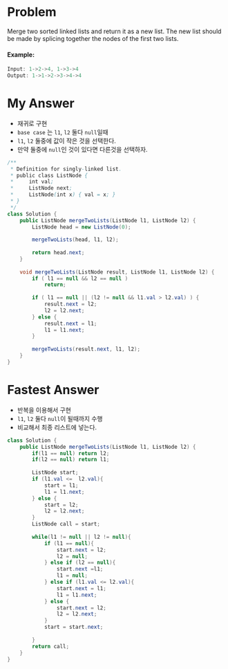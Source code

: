 # Problem

Merge two sorted linked lists and return it as a new list. The new list should be made by splicing together the nodes of the first two lists.

#### Example:

```swift
Input: 1->2->4, 1->3->4
Output: 1->1->2->3->4->4
```


# My Answer

* 재귀로 구현
* `base case` 는 `l1`, `l2` 둘다 `null`일때
* `l1`, `l2` 둘중에 값이 작은 것을 선택한다.
* 만약 둘중에 `null`인 것이 있다면 다른것을 선택하자.
  
```java
/**
 * Definition for singly-linked list.
 * public class ListNode {
 *     int val;
 *     ListNode next;
 *     ListNode(int x) { val = x; }
 * }
 */
class Solution {
    public ListNode mergeTwoLists(ListNode l1, ListNode l2) {
        ListNode head = new ListNode(0);
        
        mergeTwoLists(head, l1, l2);
        
        return head.next;
    }
    
    void mergeTwoLists(ListNode result, ListNode l1, ListNode l2) {
        if ( l1 == null && l2 == null )
            return;
        
        if ( l1 == null || (l2 != null && l1.val > l2.val) ) {
            result.next = l2;
            l2 = l2.next;
        } else {
            result.next = l1;
            l1 = l1.next;
        }
        
        mergeTwoLists(result.next, l1, l2);
    }
}
```

# Fastest Answer 

* 반복을 이용해서 구현
* `l1`, `l2` 둘다 `null`이 될때까지 수행
* 비교해서 최종 리스트에 넣는다.
  
```java
class Solution {
    public ListNode mergeTwoLists(ListNode l1, ListNode l2) {
        if(l1 == null) return l2;
        if(l2 == null) return l1;
        
        ListNode start;
        if (l1.val <=  l2.val){
            start = l1;
            l1 = l1.next;
        } else {
            start = l2;
            l2 = l2.next;
        }
        ListNode call = start;
        
        while(l1 != null || l2 != null){
            if (l1 == null){
                start.next = l2;
                l2 = null;                
            } else if (l2 == null){
                start.next =l1;
                l1 = null;                
            } else if (l1.val <= l2.val){
                start.next = l1;
                l1 = l1.next;
            } else {
                start.next = l2;
                l2 = l2.next;
            }
            start = start.next;
            
        }
        return call;
    }
}
```
